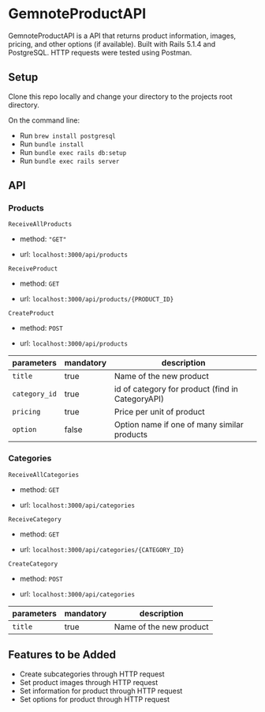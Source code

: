 # GemnoteProductAPI

GemnoteProductAPI is a API that returns product information, images, pricing, and other options (if available). Built with Rails 5.1.4 and PostgreSQL. HTTP requests were tested using Postman.

## Setup

Clone this repo locally and change your directory to the projects root directory.

On the command line:

+ Run `brew install postgresql`
+ Run `bundle install`
+ Run `bundle exec rails db:setup`
+ Run `bundle exec rails server`

## API

### Products

`ReceiveAllProducts`

+ method: `"GET"`

+ url: `localhost:3000/api/products`

`ReceiveProduct`

+ method: `GET`

+ url: `localhost:3000/api/products/{PRODUCT_ID}`

`CreateProduct`

+ method: `POST`

+ url: `localhost:3000/api/products`

|parameters|mandatory|description|
|---|---|---|
|`title`|true|Name of the new product|
|`category_id`|true|id of category for product (find in CategoryAPI)|
|`pricing`|true|Price per unit of product|
|`option`|false|Option name if one of many similar products|


### Categories

`ReceiveAllCategories`

+ method: `GET`

+ url: `localhost:3000/api/categories`

`ReceiveCategory`

+ method: `GET`

+ url: `localhost:3000/api/categories/{CATEGORY_ID}`

`CreateCategory`

+ method: `POST`

+ url: `localhost:3000/api/categories`

|parameters|mandatory|description|
|---|---|---|
|`title`|true|Name of the new product|

## Features to be Added

+ Create subcategories through HTTP request
+ Set product images through HTTP request
+ Set information for product through HTTP request
+ Set options for product through HTTP request
